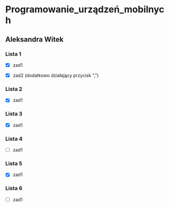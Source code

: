 # Programowanie_urządzeń_mobilnych

## Aleksandra Witek
 
### Lista 1
 
 - [x] zad1 <br />
 
 - [x] zad2 (dodatkowo działający przycisk ",") 

### Lista 2

- [x] zad1 

### Lista 3

- [x] zad1 

### Lista 4

- [ ] zad1

### Lista 5

- [x] zad1

### Lista 6

- [ ] zad1
 

